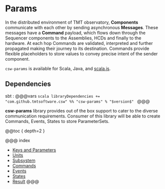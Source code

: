# Params

In the distributed environment of TMT observatory, **Components** communicate with each other 
by sending asynchronous **Messages**. These messages have a **Command** payload, which flows down 
through the Sequencer components to the Assemblies, HCDs and finally to the hardware. 
At each hop Commands are validated, interpreted and further propagated making their journey to its 
destination. Commands provide flexible placeholders to store values to convey precise intent of the sender component.

`csw-params` is available for Scala, Java, and [scala.js](https://www.scala-js.org/).

## Dependencies

sbt
:   @@@vars
    ```scala
    libraryDependencies += "com.github.tmtsoftware.csw" %% "csw-params" % "$version$"
    ```
    @@@


**csw-params** library provides out of the box support to cater to the diverse communication requirements. Consumer of this library will be able to create Commands, Events, States to store ParameterSets.

@@toc { depth=2 }

@@@ index
* [Keys and Parameters](../params/keys-parameters.md)
* [Units](../params/units.md)
* [Subsystem](../params/subsystem.md)
* [Commands](../params/commands.md)
* [Events](../params/events.md)
* [States](../params/states.md)
* [Result](../params/result.md)
@@@
